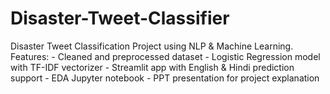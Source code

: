 # Disaster-Tweet-Classifier
Disaster Tweet Classification Project using NLP &amp; Machine Learning. Features: - Cleaned and preprocessed dataset - Logistic Regression model with TF-IDF vectorizer - Streamlit app with English &amp; Hindi prediction support - EDA Jupyter notebook - PPT presentation for project explanation

